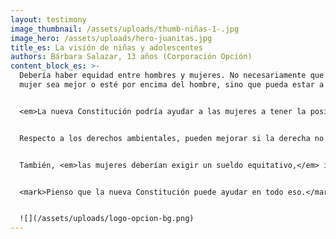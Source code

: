 ```yaml
---
layout: testimony
image_thumbnail: /assets/uploads/thumb-niñas-1-.jpg
image_hero: /assets/uploads/hero-juanitas.jpg
title_es: La visión de niñas y adolescentes
authors: Bárbara Salazar, 13 años (Corporación Opción)
content_block_es: >-
  Debería haber equidad entre hombres y mujeres. No necesariamente que la
  mujer sea mejor o esté por encima del hombre, sino que pueda estar a la par. 


  <em>La nueva Constitución podría ayudar a las mujeres a tener la posibilidad de decidir sobre su cuerpo,</em> en caso que quiera abortar, o no, pues hay mujeres que tienen a sus hijos e hijas, pero no los quieren. Después esos hijos sufren y andan en la calle.


  Respecto a los derechos ambientales, pueden mejorar si la derecha no se mete, si los empresarios no se meten. Porque ellos nunca querrán dejar de explotar la tierra, las aguas, el mar… <em>a ellos la plata los manda.</em>


  También, <em>las mujeres deberían exigir un sueldo equitativo,</em> igual al de los hombres si es el mismo trabajo. <em>Y la salud no debería ser más cara para las mujeres, sólo por ser mujeres.</em>


  <mark>Pienso que la nueva Constitución puede ayudar en todo eso.</mark>


  ![](/assets/uploads/logo-opcion-bg.png)
---
```


